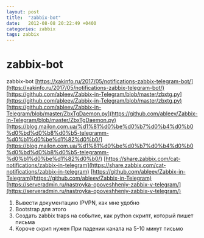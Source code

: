 ```yaml
---
layout: post
title:  "zabbix-bot"
date:   2012-08-08 20:22:49 +0400
categories: zabbix
tags: zabbix
---
```


# zabbix-bot
zabbix-bot
[https://xakinfo.ru/2017/05/notifications-zabbix-telegram-bot/](https://xakinfo.ru/2017/05/notifications-zabbix-telegram-bot/)
[https://github.com/ableev/Zabbix-in-Telegram/blob/master/zbxtg.py](https://github.com/ableev/Zabbix-in-Telegram/blob/master/zbxtg.py)
[https://github.com/ableev/Zabbix-in-Telegram/blob/master/ZbxTgDaemon.py](https://github.com/ableev/Zabbix-in-Telegram/blob/master/ZbxTgDaemon.py)
[https://blog.mailon.com.ua/%d1%81%d0%be%d0%b7%d0%b4%d0%b0%d0%bd%d0%b8%d0%b5-telegramm-%d0%b1%d0%be%d1%82%d0%b0/](https://blog.mailon.com.ua/%d1%81%d0%be%d0%b7%d0%b4%d0%b0%d0%bd%d0%b8%d0%b5-telegramm-%d0%b1%d0%be%d1%82%d0%b0/)
[https://share.zabbix.com/cat-notifications/zabbix-in-telegram](https://share.zabbix.com/cat-notifications/zabbix-in-telegram)
[https://github.com/ableev/Zabbix-in-Telegram](https://github.com/ableev/Zabbix-in-Telegram)
[https://serveradmin.ru/nastroyka-opoveshheniy-zabbix-v-telegram/](https://serveradmin.ru/nastroyka-opoveshheniy-zabbix-v-telegram/)



1. Вывести документацию IPVPN, как мне удобно
2. Bootstrap для этого
3. Создать zabbix traps на событие, как python скрипт, который пишет письма
4. Короче скрип нужен
        При падении канала на 5-10 минут письмо




